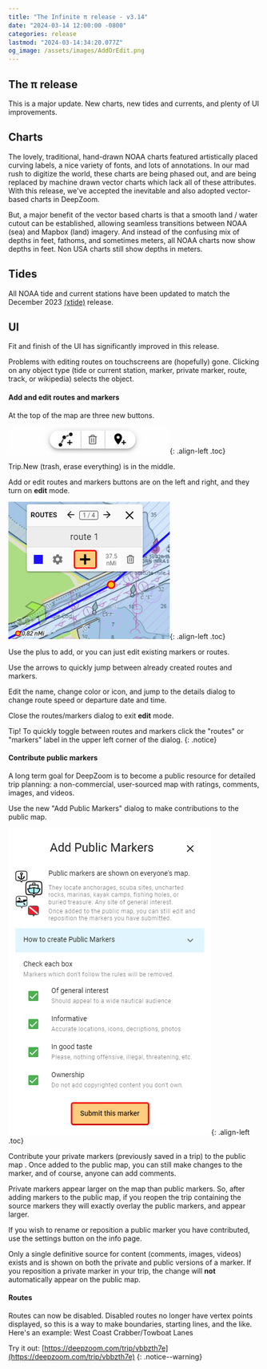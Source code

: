 ```yaml
---
title: "The Infinite π release - v3.14"
date: "2024-03-14 12:00:00 -0800"
categories: release 
lastmod: "2024-03-14:34:20.077Z"
og_image: /assets/images/AddOrEdit.png
---
```


## The &pi; release

This is a major update.  New charts, new tides and currents, and plenty of UI improvements.

## Charts

The lovely, traditional, hand-drawn NOAA charts featured artistically placed curving labels, a nice variety of fonts, and lots of annotations. In our mad rush to digitize the world, these charts are being phased out, and are being replaced by machine drawn vector charts which lack all of these attributes.  With this release, we've accepted the inevitable and also adopted vector-based charts in DeepZoom.  

But, a major benefit of the vector based charts is that a smooth land / water cutout can be established, allowing seamless transitions between NOAA (sea) and Mapbox (land) imagery. And instead of the confusing mix of depths in feet, fathoms, and sometimes meters, all NOAA charts now show depths in feet. Non USA charts still show depths in meters.

## Tides

All NOAA tide and current stations have been updated to match the December 2023  [(xtide)](https://flaterco.com/xtide/files.html)  release.

## UI

Fit and finish of the UI has significantly improved in this release.  

Problems with editing routes on touchscreens are (hopefully) gone.  Clicking on any object type (tide or current station, marker, private marker, route, track, or wikipedia) selects the object. 

#### Add and edit routes and markers

At the top of the map are three new buttons.

![](/assets/images/RoutesMarkers.png){: .align-left .toc} 


<div style="clear: left"></div>

Trip.New (trash, erase everything) is in the middle. 

Add or edit routes and markers buttons are on the left and right, and they turn on  **edit** mode.

![](/assets/images/AddOrEdit.png){: .align-left .toc} 

Use the plus to add, or you can just edit existing markers or routes.

Use the arrows to quickly jump between already created routes and markers.  

Edit the name, change color or icon, and jump to the details dialog to change route speed or departure date and time.

Close the routes/markers dialog to exit **edit** mode.
<div style="clear: left"></div>

Tip! To quickly toggle between routes and markers click the "routes" or "markers" label in the upper left corner of the dialog.
{: .notice}

#### Contribute public markers

A long term goal for DeepZoom is to become a public resource for detailed trip planning: a non-commercial, user-sourced map with ratings, comments, images, and videos. 

Use the new "Add Public Markers" dialog to make contributions to the public map.


![](/assets/images/AddPublicMarkers.png){: .align-left .toc} 

Contribute your private markers (previously saved in a trip) to the public map .  Once added to the public map, you can still make changes to the marker, and of course, anyone can add comments.

Private markers appear larger on the map than public markers.  So, after adding markers to the public map, if you reopen the trip containing the source markers they will exactly overlay the public markers, and appear larger. 

If you wish to rename or reposition a public marker you have contributed, use the settings button on the info page. 

Only a single definitive source for content (comments, images, videos) exists and is shown on both the private and public versions of a marker.  If you reposition a private marker in your trip, the change will **not** automatically appear on the public map.
<div style="clear: left"></div>


#### Routes
Routes can now be disabled.  Disabled routes no longer have vertex points displayed, so this is a way to make boundaries, starting lines, and the like.  Here's an example:  West Coast Crabber/Towboat Lanes

Try it out: [https://deepzoom.com/trip/vbbzth7e](https://deepzoom.com/trip/vbbzth7e)
{: .notice--warning}
